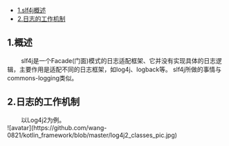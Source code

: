 * [1.slf4j概述](#1)
* [2.日志的工作机制](#2)


<h2 id="1">1.概述</h2>
&emsp;&emsp; slf4j是一个Facade(门面)模式的日志适配框架、它并没有实现具体的日志逻辑，主要作用是适配不同的日志框架，如log4j、logback等。
slf4j所做的事情与commons-logging类似。

<h2 id = "2">2.日志的工作机制</h2>
&emsp;&emsp; 以Log4j2为例。
<br>
![avatar](https://github.com/wang-0821/kotlin_framework/blob/master/log4j2_classes_pic.jpg)

